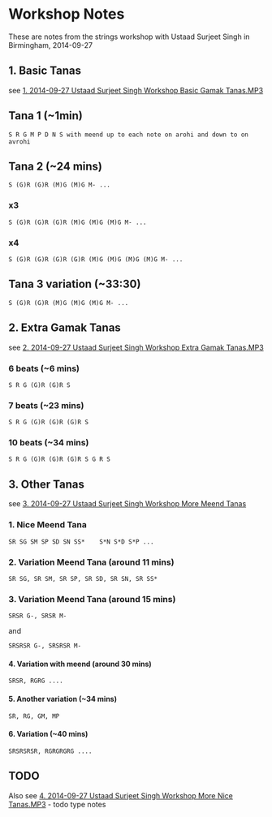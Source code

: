 # Workshop Notes
These are notes from the strings workshop with Ustaad Surjeet Singh in Birmingham, 2014-09-27

## 1. Basic Tanas

see [1. 2014-09-27 Ustaad Surjeet Singh Workshop Basic Gamak Tanas.MP3](https://www.dropbox.com/s/rxf11kv1gjgrhjh/1.%202014-09-27%20Ustaad%20Surjeet%20Singh%20Workshop%20Basic%20Gamak%20Tanas.MP3?dl=0)

## Tana 1 (~1min)
`S R G M P D N S with meend up to each note on arohi and down to on avrohi`

## Tana 2 (~24 mins)
`S (G)R (G)R (M)G (M)G M- ...`
### x3
`S (G)R (G)R (G)R (M)G (M)G (M)G M- ...`
### x4
`S (G)R (G)R (G)R (G)R (M)G (M)G (M)G (M)G M- ...`

## Tana 3 variation (~33:30)
`S (G)R (G)R (M)G (M)G (M)G M- ...`


## 2. Extra Gamak Tanas

see  [2. 2014-09-27 Ustaad Surjeet Singh Workshop Extra Gamak Tanas.MP3](https://www.dropbox.com/s/vdony15ota560f5/2.%202014-09-27%20Ustaad%20Surjeet%20Singh%20Workshop%20Extra%20Gamak%20Tanas.MP3?dl=0)

### 6 beats (~6 mins)

`S R G (G)R (G)R S`

### 7 beats (~23 mins)

`S R G (G)R (G)R (G)R S`

### 10 beats (~34 mins)

`S R G (G)R (G)R (G)R S G R S`

## 3. Other Tanas

see [3. 2014-09-27 Ustaad Surjeet Singh Workshop More Meend Tanas](https://www.dropbox.com/s/mges78lh3kinlji/3.%202014-09-27%20Ustaad%20Surjeet%20Singh%20Workshop%20More%20Meend%20Tanas.MP3?dl=0)

### 1. Nice Meend Tana
`SR SG SM SP SD SN SS*    S*N S*D S*P ...`

### 2. Variation Meend Tana (around 11 mins)
`SR SG, SR SM, SR SP, SR SD, SR SN, SR SS*`

### 3. Variation Meend Tana (around 15 mins)
`SRSR G-, SRSR M-`

and

`SRSRSR G-, SRSRSR M-`

#### 4. Variation with meend (around 30 mins)
`SRSR, RGRG ....`

#### 5. Another variation (~34 mins)
`SR, RG, GM, MP`

#### 6. Variation (~40 mins)
`SRSRSRSR, RGRGRGRG ....`

## TODO

Also see [4. 2014-09-27 Ustaad Surjeet Singh Workshop More Nice Tanas.MP3](https://www.dropbox.com/s/11v10mlhglmw2o0/4.%202014-09-27%20Ustaad%20Surjeet%20Singh%20Workshop%20More%20Nice%20Tanas.MP3?dl=0) - todo type notes
